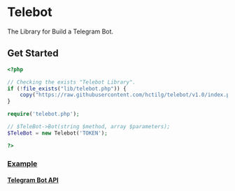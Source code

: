 # Telebot

The Library for Build a Telegram Bot.

## Get Started

<!-- sudo apt-get install php-curl -->

```php
<?php

// Checking the exists "Telebot Library".
if (!file_exists("lib/telebot.php")) {
    copy("https://raw.githubusercontent.com/hctilg/telebot/v1.0/index.php", "lib/telebot.php");
}

require('telebot.php');

// $TeleBot->Bot(string $method, array $parameters);
$TeleBot = new Telebot('TOKEN');

?>
```

### [Example](Example.md)

#### [Telegram Bot API](https://core.telegram.org/bots/api)
